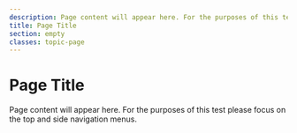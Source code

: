 ```yaml
---
description: Page content will appear here. For the purposes of this test please focus on the top and side navigation menus.
title: Page Title
section: empty
classes: topic-page
---
```


<div class="topic-page-header">
  <div data-name="example" class="topic-page-badge"></div>
  <h1>Page Title</h1>
  <p>
    Page content will appear here. For the purposes of this test please focus on the top and side navigation menus.
  </p>
</div>
